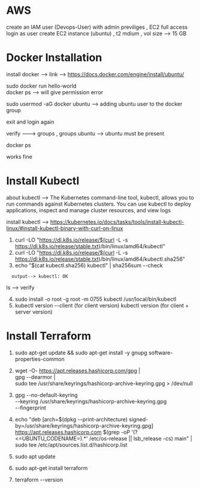 # AWS
create an IAM user (Devops-User) with admin previliges , EC2 full access
login as user
create EC2 instance (ubuntu) , t2 mdium  , vol size --> 15 GB

# Docker Installation 
install docker  -->  link --> https://docs.docker.com/engine/install/ubuntu/

sudo docker run hello-world   
docker ps 
 --> will give permission error 


sudo usermod -aG docker ubuntu  --> adding ubuntu user to the docker group 

exit and login again 

verify ---> groups , groups ubuntu  --> ubuntu must be present

docker ps 

works fine 

# Install Kubectl 
about kubectl -->  The Kubernetes command-line tool, kubectl, allows you to run commands against Kubernetes clusters. You can use kubectl to deploy applications, inspect and manage cluster resources, and view logs


install kubectl --> https://kubernetes.io/docs/tasks/tools/install-kubectl-linux/#install-kubectl-binary-with-curl-on-linux

  1)   curl -LO "https://dl.k8s.io/release/$(curl -L -s https://dl.k8s.io/release/stable.txt)/bin/linux/amd64/kubectl"
  2)   curl -LO "https://dl.k8s.io/release/$(curl -L -s https://dl.k8s.io/release/stable.txt)/bin/linux/amd64/kubectl.sha256"
  3)   echo "$(cat kubectl.sha256)  kubectl" | sha256sum --check


      output--> kubectl: OK
ls --> verify 

 4) sudo install -o root -g root -m 0755 kubectl /usr/local/bin/kubectl
 5) kubectl version --client (for client version)
     kubectl version (for client + server version)



# Install Terraform 

 1) sudo apt-get update && sudo apt-get install -y gnupg software-properties-common

 2) wget -O- https://apt.releases.hashicorp.com/gpg | \
gpg --dearmor | \
sudo tee /usr/share/keyrings/hashicorp-archive-keyring.gpg > /dev/null



 3) gpg --no-default-keyring \
--keyring /usr/share/keyrings/hashicorp-archive-keyring.gpg \
--fingerprint

 4) echo "deb [arch=$(dpkg --print-architecture) signed-by=/usr/share/keyrings/hashicorp-archive-keyring.gpg] https://apt.releases.hashicorp.com $(grep -oP '(?<=UBUNTU_CODENAME=).*' /etc/os-release || lsb_release -cs) main" | sudo tee /etc/apt/sources.list.d/hashicorp.list

 5) sudo apt update

 6) sudo apt-get install terraform

 7) terraform --version
